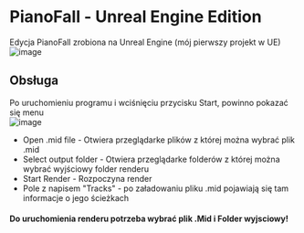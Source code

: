 # PianoFall - Unreal Engine Edition  
Edycja PianoFall zrobiona na Unreal Engine (mój pierwszy projekt w UE)  
![image](https://user-images.githubusercontent.com/81181783/121790479-1592ff00-cbe0-11eb-8e6b-a921b42ffa44.png)

## Obsługa
Po uruchomieniu programu i wciśnięciu przycisku Start, powinno pokazać się menu  
![image](https://user-images.githubusercontent.com/81181783/121790509-4e32d880-cbe0-11eb-866b-4e005d4b1123.png)
 - Open .mid file - Otwiera przeglądarke plików z której można wybrać plik .mid
 - Select output folder - Otwiera przeglądarke folderów z której można wybrać wyjściowy folder renderu
 - Start Render - Rozpoczyna render
 - Pole z napisem "Tracks" - po załadowaniu pliku .mid pojawiają się tam informacje o jego ścieżkach
#### Do uruchomienia renderu potrzeba wybrać plik .Mid i Folder wyjsciowy!
